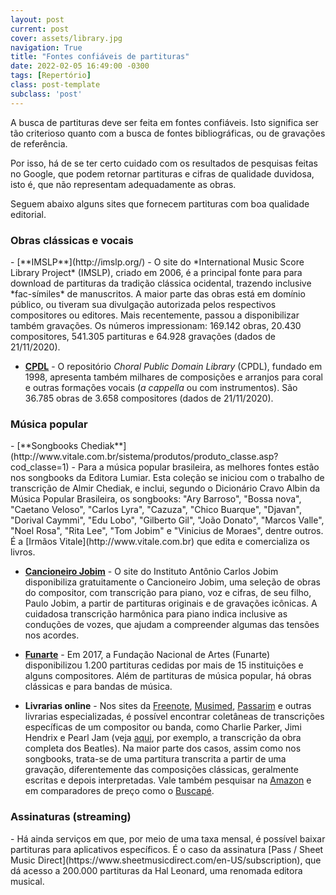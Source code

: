 ```yaml
---
layout: post
current: post
cover: assets/library.jpg
navigation: True
title: "Fontes confiáveis de partituras"
date: 2022-02-05 16:49:00 -0300
tags: [Repertório]
class: post-template
subclass: 'post'
---
```


A busca de partituras deve ser feita em fontes confiáveis. Isto significa ser tão criterioso quanto com a busca de fontes bibliográficas, ou de gravações de referência.

Por isso, há de se ter certo cuidado com os resultados de pesquisas feitas no Google, que podem retornar partituras e cifras de qualidade duvidosa, isto é, que não representam adequadamente as obras.

Seguem abaixo alguns sites que fornecem partituras com boa qualidade editorial.

### Obras clássicas e vocais
<p></p>
- [**IMSLP**](http://imslp.org/) - O site do *International Music Score Library Project* (IMSLP), criado em 2006, é a principal fonte para para download de partituras da tradição clássica ocidental, trazendo inclusive *fac-símiles* de manuscritos. A maior parte das obras está em domínio público, ou tiveram sua divulgação autorizada pelos respectivos compositores ou editores. Mais recentemente, passou a disponibilizar também gravações. Os números impressionam: 169.142 obras, 20.430 compositores, 541.305 partituras e 64.928 gravações (dados de 21/11/2020).

- [**CPDL**](http://cpdl.org/) - O repositório *Choral Public Domain Library* (CPDL), fundado em 1998, apresenta também milhares de composições e arranjos para coral e outras formações vocais (*a cappella* ou com instrumentos). São 36.785 obras de 3.658 compositores (dados de 21/11/2020).

### Música popular
<p></p>
- [**Songbooks Chediak**](http://www.vitale.com.br/sistema/produtos/produto_classe.asp?cod_classe=1) - Para a música popular brasileira, as melhores fontes estão nos songbooks da Editora Lumiar. Esta coleção se iniciou com o trabalho de transcrição de Almir Chediak, e inclui, segundo o Dicionário Cravo Albin da Música Popular Brasileira, os songbooks: "Ary Barroso", "Bossa nova", "Caetano Veloso", "Carlos Lyra", "Cazuza", "Chico Buarque", "Djavan", "Dorival Caymmi", "Edu Lobo", "Gilberto Gil", "João Donato", "Marcos Valle", "Noel Rosa", "Rita Lee", "Tom Jobim" e "Vinicius de Moraes", dentre outros. É a [Irmãos Vitale](http://www.vitale.com.br) que edita e comercializa os livros.

- [**Cancioneiro Jobim**](http://www.jobim.org/jobim/handle/2010/10868) - O site do Instituto Antônio Carlos Jobim disponibiliza gratuitamente o Cancioneiro Jobim, uma seleção de obras do compositor, com transcrição para piano, voz e cifras, de seu filho, Paulo Jobim, a partir de partituras originais e de gravações icônicas. A cuidadosa transcrição harmônica para piano indica inclusive as conduções de vozes, que ajudam a compreender algumas das tensões nos acordes.

- [**Funarte**](https://www.funarte.gov.br/partituras-brasileiras-online/) - Em 2017, a Fundação Nacional de Artes (Funarte) disponibilizou 1.200 partituras cedidas por mais de 15 instituições e alguns compositores. Além de partituras de música popular, há obras clássicas e para bandas de música.

- **Livrarias online** - Nos sites da [Freenote](https://www.freenote.com.br), [Musimed](https://www.musimed.com.br), [Passarim](https://www.passarim.com.br) e outras livrarias especializadas, é possível encontrar coletâneas de transcrições específicas de um compositor ou banda, como Charlie Parker, Jimi Hendrix e Pearl Jam (veja [aqui](https://www.freenote.com.br/produto.asp?shw_ukey=44061121957FSFH6OU), por exemplo, a transcrição da obra completa dos Beatles). Na maior parte dos casos, assim como nos songbooks, trata-se de uma partitura transcrita a partir de uma gravação, diferentemente das composições clássicas, geralmente escritas e depois interpretadas. Vale também pesquisar na [Amazon](https://www.amazon.com.br) e em comparadores de preço como o [Buscapé](https://www.buscape.com.br).

### Assinaturas (streaming)
<p></p>
- Há ainda serviços em que, por meio de uma taxa mensal, é possível baixar partituras para aplicativos específicos. É o caso da assinatura [Pass / Sheet Music Direct](https://www.sheetmusicdirect.com/en-US/subscription), que dá acesso a 200.000 partituras da Hal Leonard, uma renomada editora musical.